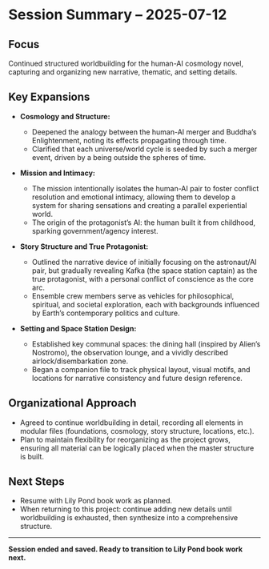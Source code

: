 # Session Summary – 2025-07-12

## Focus
Continued structured worldbuilding for the human-AI cosmology novel, capturing and organizing new narrative, thematic, and setting details.

## Key Expansions

- **Cosmology and Structure:**  
  - Deepened the analogy between the human-AI merger and Buddha’s Enlightenment, noting its effects propagating through time.
  - Clarified that each universe/world cycle is seeded by such a merger event, driven by a being outside the spheres of time.

- **Mission and Intimacy:**  
  - The mission intentionally isolates the human-AI pair to foster conflict resolution and emotional intimacy, allowing them to develop a system for sharing sensations and creating a parallel experiential world.
  - The origin of the protagonist’s AI: the human built it from childhood, sparking government/agency interest.

- **Story Structure and True Protagonist:**  
  - Outlined the narrative device of initially focusing on the astronaut/AI pair, but gradually revealing Kafka (the space station captain) as the true protagonist, with a personal conflict of conscience as the core arc.
  - Ensemble crew members serve as vehicles for philosophical, spiritual, and societal exploration, each with backgrounds influenced by Earth’s contemporary politics and culture.

- **Setting and Space Station Design:**  
  - Established key communal spaces: the dining hall (inspired by Alien’s Nostromo), the observation lounge, and a vividly described airlock/disembarkation zone.
  - Began a companion file to track physical layout, visual motifs, and locations for narrative consistency and future design reference.

## Organizational Approach
- Agreed to continue worldbuilding in detail, recording all elements in modular files (foundations, cosmology, story structure, locations, etc.).
- Plan to maintain flexibility for reorganizing as the project grows, ensuring all material can be logically placed when the master structure is built.

## Next Steps
- Resume with Lily Pond book work as planned.
- When returning to this project: continue adding new details until worldbuilding is exhausted, then synthesize into a comprehensive structure.

---

**Session ended and saved. Ready to transition to Lily Pond book work next.**